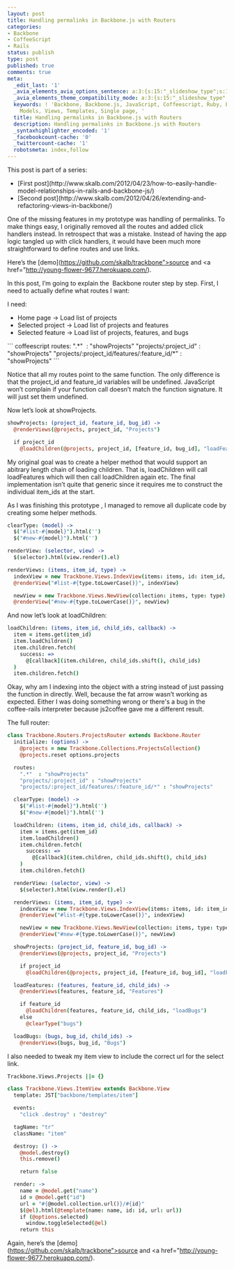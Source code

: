 ```yaml
---
layout: post
title: Handling permalinks in Backbone.js with Routers
categories:
- Backbone
- CoffeeScript
- Rails
status: publish
type: post
published: true
comments: true
meta:
  _edit_last: '1'
  _avia_elements_avia_options_sentence: a:3:{s:15:"_slideshow_type";s:11:"fade_slider";s:19:"_slideshow_autoplay";s:5:"false";s:19:"_slideshow_duration";s:1:"5";}
  _avia_elements_theme_compatibility_mode: a:3:{s:15:"_slideshow_type";s:11:"fade_slider";s:19:"_slideshow_autoplay";s:5:"false";s:19:"_slideshow_duration";s:1:"5";}
  keywords: ! 'Backbone, Backbone.js, JavaScript, Coffeescript, Ruby, EJS, Rails,
    Models, Views, Templates, Single page, '
  title: Handling permalinks in Backbone.js with Routers
  description: Handling permalinks in Backbone.js with Routers
  _syntaxhighlighter_encoded: '1'
  _facebookcount-cache: '0'
  _twittercount-cache: '1'
  robotsmeta: index,follow
---
```

This post is part of a series:
<ul>
	<li>[First post](http://www.skalb.com/2012/04/23/how-to-easily-handle-model-relationships-in-rails-and-backbone-js/)</li>
	<li>[Second post](http://www.skalb.com/2012/04/26/extending-and-refactoring-views-in-backbone/)</li>
</ul>
One of the missing features in my prototype was handling of permalinks. To make things easy, I originally removed all the routes and added click handlers instead. In retrospect that was a mistake. Instead of having the app logic tangled up with click handlers, it would have been much more straightforward to define routes and use links.

Here’s the [demo](https://github.com/skalb/trackbone">source</a> and <a href="http://young-flower-9677.herokuapp.com/).

<!--more-->

In this post, I’m going to explain the  Backbone router step by step. First, I need to actually define what routes I want:

I need:
<ul>
	<li>Home page -> Load list of projects</li>
	<li>Selected project -> Load list of projects and features</li>
	<li>Selected feature -> Load list of projects, features, and bugs</li>
</ul>
``` coffeescript
routes:
  ".*"  : "showProjects"
  "projects/:project_id" : "showProjects"
  "projects/:project_id/features/:feature_id/*" : "showProjects"
```

Notice that all my routes point to the same function. The only difference is that the project_id and feature_id variables will be undefined. JavaScript won’t complain if your function call doesn’t match the function signature. It will just set them undefined.

Now let’s look at showProjects.

``` coffeescript
showProjects: (project_id, feature_id, bug_id) ->
  @renderViews(@projects, project_id, "Projects")

  if project_id
    @loadChildren(@projects, project_id, [feature_id, bug_id], "loadFeatures")
```

My original goal was to create a helper method that would support an abitrary length chain of loading children. That is, loadChildren will call loadFeatures which will then call loadChildren again etc. The final implementation isn’t quite that generic since it requires me to construct the individual item_ids at the start.

As I was finishing this prototype , I managed to remove all duplicate code by creating some helper methods.

``` coffeescript
clearType: (model) ->
  $("#list-#{model}").html('')
  $("#new-#{model}").html('')

renderView: (selector, view) ->
  $(selector).html(view.render().el)

renderViews: (items, item_id, type) ->
  indexView = new Trackbone.Views.IndexView(items: items, id: item_id, type: type)
  @renderView("#list-#{type.toLowerCase()}", indexView)

  newView = new Trackbone.Views.NewView(collection: items, type: type)
  @renderView("#new-#{type.toLowerCase()}", newView)
```

And now let’s look at loadChildren:

``` coffeescript
loadChildren: (items, item_id, child_ids, callback) ->
  item = items.get(item_id)
  item.loadChildren()
  item.children.fetch(
    success: =>
      @[callback](item.children, child_ids.shift(), child_ids)
  )
  item.children.fetch()
```

Okay, why am I indexing into the object with a string instead of just passing the function in directly. Well, because the fat arrow wasn’t working as expected. Either I was doing something wrong or there's a bug in the coffee-rails interpreter because js2coffee gave me a different result.

The full router:

``` coffeescript
class Trackbone.Routers.ProjectsRouter extends Backbone.Router
  initialize: (options) ->
    @projects = new Trackbone.Collections.ProjectsCollection()
    @projects.reset options.projects

  routes:
    ".*"  : "showProjects"
    "projects/:project_id" : "showProjects"
    "projects/:project_id/features/:feature_id/*" : "showProjects"

  clearType: (model) ->
    $("#list-#{model}").html('')
    $("#new-#{model}").html('')

  loadChildren: (items, item_id, child_ids, callback) ->
    item = items.get(item_id)
    item.loadChildren()
    item.children.fetch(
      success: =>
        @[callback](item.children, child_ids.shift(), child_ids)
    )
    item.children.fetch()

  renderView: (selector, view) ->
    $(selector).html(view.render().el)

  renderViews: (items, item_id, type) ->
    indexView = new Trackbone.Views.IndexView(items: items, id: item_id, type: type)
    @renderView("#list-#{type.toLowerCase()}", indexView)

    newView = new Trackbone.Views.NewView(collection: items, type: type)
    @renderView("#new-#{type.toLowerCase()}", newView)

  showProjects: (project_id, feature_id, bug_id) ->
    @renderViews(@projects, project_id, "Projects")

    if project_id
      @loadChildren(@projects, project_id, [feature_id, bug_id], "loadFeatures")

  loadFeatures: (features, feature_id, child_ids) ->
    @renderViews(features, feature_id, "Features")

    if feature_id
      @loadChildren(features, feature_id, child_ids, "loadBugs")
    else
      @clearType("bugs")

  loadBugs: (bugs, bug_id, child_ids) ->
    @renderViews(bugs, bug_id, "Bugs")
```

I also needed to tweak my item view to include the correct url for the select link.

``` coffeescript
Trackbone.Views.Projects ||= {}

class Trackbone.Views.ItemView extends Backbone.View
  template: JST["backbone/templates/item"]

  events:
    "click .destroy" : "destroy"

  tagName: "tr"
  className: "item"

  destroy: () ->
    @model.destroy()
    this.remove()

    return false

  render: ->
    name = @model.get("name")
    id = @model.get("id")
    url = "#{@model.collection.url()}/#{id}"
    $(@el).html(@template(name: name, id: id, url: url))
    if (@options.selected)
      window.toggleSelected(@el)
    return this

```

Again, here’s the [demo](https://github.com/skalb/trackbone">source</a> and <a href="http://young-flower-9677.herokuapp.com/).
